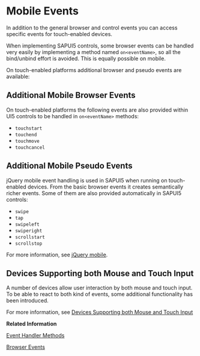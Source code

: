 <!-- loio9860cd2b183540f48ee054bcef44a8b5 -->

# Mobile Events

In addition to the general browser and control events you can access specific events for touch-enabled devices.

When implementing SAPUI5 controls, some browser events can be handled very easily by implementing a method named `on<eventName>`, so all the bind/unbind effort is avoided. This is equally possible on mobile.

On touch-enabled platforms additional browser and pseudo events are available:



<a name="loio9860cd2b183540f48ee054bcef44a8b5__section_N1001C_N10011_N10001"/>

## Additional Mobile Browser Events

On touch-enabled platforms the following events are also provided within UI5 controls to be handled in `on<eventName>` methods:

-   `touchstart` 
-   `touchend` 
-   `touchmove` 
-   `touchcancel` 



<a name="loio9860cd2b183540f48ee054bcef44a8b5__section_N1004E_N10011_N10001"/>

## Additional Mobile Pseudo Events

jQuery mobile event handling is used in SAPUI5 when running on touch-enabled devices. From the basic browser events it creates semantically richer events. Some of them are also provided automatically in SAPUI5 controls:

-   `swipe` 
-   `tap` 
-   `swipeleft` 
-   `swiperight` 
-   `scrollstart` 
-   `scrollstop` 

For more information, see [jQuery mobile](http://api.jquerymobile.com/).



## Devices Supporting both Mouse and Touch Input

A number of devices allow user interaction by both mouse and touch input. To be able to react to both kind of events, some additional functionality has been introduced.

For more information, see [Devices Supporting both Mouse and Touch Input](devices-supporting-both-mouse-and-touch-input-1f9de72.md)

**Related Information**  


[Event Handler Methods](event-handler-methods-bdf3e98.md "Event handler methods are invoked when an event occurs. Method names starting with on are reserved for event handler methods.")

[Browser Events](browser-events-91f1b38.md "To react to browser events, a control needs to register for the event either explicitly, or by implementing the event handler.")


